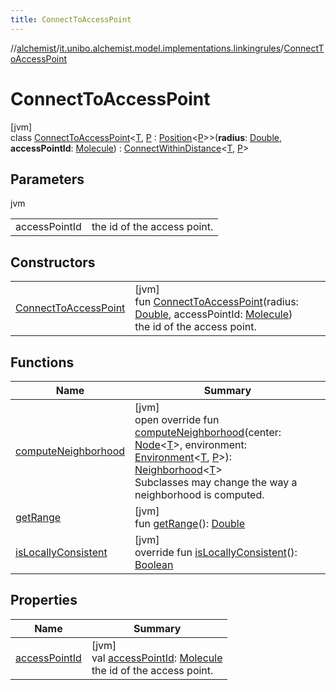 ```yaml
---
title: ConnectToAccessPoint
---
```

//[alchemist](../../../index.html)/[it.unibo.alchemist.model.implementations.linkingrules](../index.html)/[ConnectToAccessPoint](index.html)



# ConnectToAccessPoint



[jvm]\
class [ConnectToAccessPoint](index.html)<[T](index.html), [P](index.html) : [Position](../../it.unibo.alchemist.model.interfaces/-position/index.html)<[P](index.html)>>(**radius**: [Double](https://kotlinlang.org/api/latest/jvm/stdlib/kotlin/-double/index.html), **accessPointId**: [Molecule](../../it.unibo.alchemist.model.interfaces/-molecule/index.html)) : [ConnectWithinDistance](../-connect-within-distance/index.html)<[T](index.html), [P](index.html)>



## Parameters


jvm

| | |
|---|---|
| accessPointId | the id of the access point. |



## Constructors


| | |
|---|---|
| [ConnectToAccessPoint](-connect-to-access-point.html) | [jvm]<br>fun [ConnectToAccessPoint](-connect-to-access-point.html)(radius: [Double](https://kotlinlang.org/api/latest/jvm/stdlib/kotlin/-double/index.html), accessPointId: [Molecule](../../it.unibo.alchemist.model.interfaces/-molecule/index.html))<br>the id of the access point. |


## Functions


| Name | Summary |
|---|---|
| [computeNeighborhood](compute-neighborhood.html) | [jvm]<br>open override fun [computeNeighborhood](compute-neighborhood.html)(center: [Node](../../it.unibo.alchemist.model.interfaces/-node/index.html)<[T](index.html)>, environment: [Environment](../../it.unibo.alchemist.model.interfaces/-environment/index.html)<[T](index.html), [P](index.html)>): [Neighborhood](../../it.unibo.alchemist.model.interfaces/-neighborhood/index.html)<[T](index.html)><br>Subclasses may change the way a neighborhood is computed. |
| [getRange](../-connect-via-access-point/index.html#197962739%2FFunctions%2F-134779887) | [jvm]<br>fun [getRange](../-connect-via-access-point/index.html#197962739%2FFunctions%2F-134779887)(): [Double](https://kotlinlang.org/api/latest/jvm/stdlib/kotlin/-double/index.html) |
| [isLocallyConsistent](../-abstract-locally-consistent-linking-rule/is-locally-consistent.html) | [jvm]<br>override fun [isLocallyConsistent](../-abstract-locally-consistent-linking-rule/is-locally-consistent.html)(): [Boolean](https://kotlinlang.org/api/latest/jvm/stdlib/kotlin/-boolean/index.html) |


## Properties


| Name | Summary |
|---|---|
| [accessPointId](access-point-id.html) | [jvm]<br>val [accessPointId](access-point-id.html): [Molecule](../../it.unibo.alchemist.model.interfaces/-molecule/index.html)<br>the id of the access point. |


